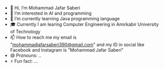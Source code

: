 - 👋 Hi, I’m Mohammad Jafar Saberi
- 👀 I’m interested in AI and programming
- 🌱 I’m currently learning Java programming language
- 🎓 Currently I am learing Computer Engineering in Amirkabir University of Technology
- 📫 How to reach me my email is "mohammadjafarsaberi390@gmail.com" and my ID in social like Facebook and Instagram is "Mohammad Jafar Saberi"
- 😄 Pronouns: ..
- ⚡ Fun fact: ...

